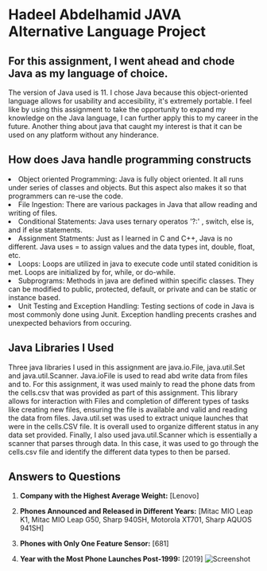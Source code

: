 # Hadeel Abdelhamid JAVA Alternative Language Project

## For this assignment, I went ahead and chode Java as my language of choice. 
The version of Java used is 11. I chose Java because this object-oriented language allows for usability and accesibility, it's extremely portable. 
I feel like by using this assignment to take the opportunity to expand my knowledge on the Java language, I can further apply this to my career in the future.
Another thing about java that caught my interest is that it can be used on any platform without any hinderance.  

## How does Java handle programming constructs
<li>Object oriented Programming: Java is fully object oriented. It all runs under series of classes and objects. But this aspect also makes it so that programmers can re-use the code. 
<li>File Ingestion: There are various packages in Java that allow reading and writing of files. 
<li>Conditional Statements: Java uses ternary operatos '?:' , switch, else is, and if else statements. 
<li>Assignment Statments: Just as I learned in C and C++, Java is no different. Java uses = to assign values and the data types int, double, float, etc. 
<li>Loops: Loops are utilized in java to execute code until stated conidition is met. Loops are initialized by for, while, or do-while. 
<li>Subprograms: Methods in java are defined within specific classes. They can be modified to public, protected, default, or private and can be static or instance based. 
<li>Unit Testing and Exception Handling: Testing sections of code in Java is most commonly done using Junit. Exception handling precents crashes and unexpected behaviors from occuring.

## Java Libraries I Used
Three java libraries I used in this assignment are java.io.File, java.util.Set and java.util.Scanner. Java.ioFile is used to read abd write data from files and to. For this assignment, it was used mainly to read the phone dats from the cells.csv
that was provided as part of this assignment. This library allows for interaction with Files and completion of different types of tasks like creating new files, ensuring the file is available and valid and reading the data from files. 
Java.util.set was used to extract unique launches that were in the cells.CSV file. It is overall used to organize different status in any data set provided. Finally, I also used java.util.Scanner which is essentially a scanner that parses through data. In this case, it was used to
go through the cells.csv file and identify the different data types to then be parsed. 

## Answers to Questions
1. **Company with the Highest Average Weight:** [Lenovo]

2. **Phones Announced and Released in Different Years:** [Mitac MIO Leap K1, Mitac MIO Leap G50, Sharp 940SH, Motorola XT701, Sharp AQUOS  941SH]

3. **Phones with Only One Feature Sensor:** [681]

4. **Year with the Most Phone Launches Post-1999:** [2019]
![Screenshot](path/to/your/screenshot.png)

